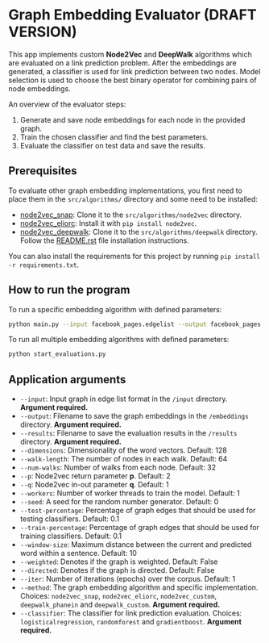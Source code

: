 # Graph Embedding Evaluator **(DRAFT VERSION)**

This app implements custom **Node2Vec** and **DeepWalk** algorithms which are evaluated on a link prediction problem. 
After the embeddings are generated, a classifier is used for link prediction between two nodes. Model selection is 
used to choose the best binary operator for combining pairs of node embeddings.

An overview of the evaluator steps:
1. Generate and save node embeddings for each node in the provided graph.
2. Train the chosen classifier and find the best parameters.
3. Evaluate the classifier on test data and save the results.

## Prerequisites

To evaluate other graph embedding implementations, you first need to place them in the `src/algorithms/` directory 
and some need to be installed:
* [node2vec_snap](https://github.com/aditya-grover/node2vec): Clone it to the `src/algorithms/node2vec` directory.
* [node2vec_eliorc](https://github.com/eliorc/node2vec): Install it with `pip install node2vec`.
* [node2vec_deepwalk](https://github.com/phanein/deepwalk): Clone it to the `src/algorithms/deepwalk` directory. Follow the [README.rst](https://github.com/phanein/deepwalk#installation) file installation instructions.

You can also install the requirements for this project by running `pip install -r requirements.txt`.

## How to run the program

To run a specific embedding algorithm with defined parameters:
```bash
python main.py --input facebook_pages.edgelist --output facebook_pages.txt --results facebook_pages.json --method deepwalk_custom --classifier logisticalregression
```

To run all multiple embedding algorithms with defined parameters:
```bash
python start_evaluations.py
```

## Application arguments

* `--input`: Input graph in edge list format in the `/input` directory. **Argument required.**
* `--output`: Filename to save the graph embeddings in the `/embeddings` directory. **Argument required.**
* `--results`: Filename to save the evaluation results in the `/results` directory. **Argument required.**
* `--dimensions`: Dimensionality of the word vectors. Default: 128
* `--walk-length`: The number of nodes in each walk. Default: 64
* `--num-walks`: Number of walks from each node. Default: 32
* `--p`: Node2vec return parameter **p**. Default: 2
* `--q`: Node2vec in-out parameter **q**. Default: 1
* `--workers`: Number of worker threads to train the model. Default: 1
* `--seed`: A seed for the random number generator. Default: 0
* `--test-percentage`: Percentage of graph edges that should be used for testing classifiers. Default: 0.1
* `--train-percentage`: Percentage of graph edges that should be used for training classifiers. Default: 0.1
* `--window-size`: Maximum distance between the current and predicted word within a sentence. Default: 10
* `--weighted`: Denotes if the graph is weighted. Default: False
* `--directed`: Denotes if the graph is directed. Default: False
* `--iter`: Number of iterations (epochs) over the corpus. Default: 1
* `--method`: The graph embedding algorithm and specific implementation. Choices: `node2vec_snap`, `node2vec_eliorc`, `node2vec_custom`, `deepwalk_phanein` and `deepwalk_custom`. **Argument required.**
* `--classifier`: The classifier for link prediction evaluation. Choices: `logisticalregression`, `randomforest` and `gradientboost`. **Argument required.**
